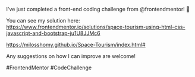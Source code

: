 I've just completed a front-end coding challenge from @frontendmentor! 🎉

You can see my solution here: https://www.frontendmentor.io/solutions/space-tourism-using-html-css-javascript-and-bootstrap-ju1U8JJMc6

https://milosshomy.github.io/Space-Tourism/index.html#

Any suggestions on how I can improve are welcome!

#FrontendMentor #CodeChallenge
